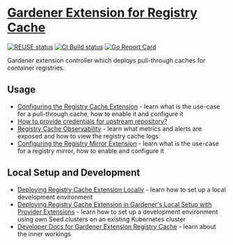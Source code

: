 # [Gardener Extension for Registry Cache](https://gardener.cloud)

[![REUSE status](https://api.reuse.software/badge/github.com/gardener/gardener-extension-registry-cache)](https://api.reuse.software/info/github.com/gardener/gardener-extension-registry-cache)
[![CI Build status](https://github.com/gardener/gardener-extension-registry-cache/actions/workflows/non-release.yaml/badge.svg)](https://github.com/gardener/gardener-extension-registry-cache/actions/workflows/non-release.yaml)
[![Go Report Card](https://goreportcard.com/badge/github.com/gardener/gardener-extension-registry-cache)](https://goreportcard.com/report/github.com/gardener/gardener-extension-registry-cache)

Gardener extension controller which deploys pull-through caches for container registries.

## Usage

- [Configuring the Registry Cache Extension](docs/usage/registry-cache/configuration.md) - learn what is the use-case for a pull-through cache, how to enable it and configure it
- [How to provide credentials for upstream repository?](docs/usage/registry-cache/upstream-credentials.md)
- [Registry Cache Observability](docs/usage/registry-cache/observability.md) - learn what metrics and alerts are exposed and how to view the registry cache logs
- [Configuring the Registry Mirror Extension](docs/usage/registry-mirror/configuration.md) - learn what is the use-case for a registry mirror, how to enable and configure it

## Local Setup and Development

- [Deploying Registry Cache Extension Locally](docs/development/getting-started-locally.md) - learn how to set up a local development environment
- [Deploying Registry Cache Extension in Gardener's Local Setup with Provider Extensions](docs/development/getting-started-remotely.md) - learn how to set up a development environment using own Seed clusters on an existing Kubernetes cluster
- [Developer Docs for Gardener Extension Registry Cache](docs/development/extension-registry-cache.md) - learn about the inner workings
